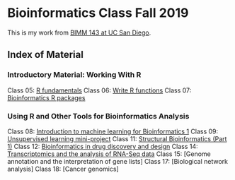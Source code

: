 # Bioinformatics Class Fall 2019

This is my work from [BIMM 143 at UC San Diego](https://bioboot.github.io/bimm143_F19/).

## Index of Material

### Introductory Material: Working With R

Class 05: [R fundamentals](https://github.com/yuw393/BIMM143/blob/master/class05/class05.md)
Class 06: [Write R functions](https://github.com/yuw393/BIMM143/blob/master/class06/class06.md)
Class 07: [Bioinformatics R packages](https://github.com/yuw393/BIMM143/blob/master/class07/class07.md)

### Using R and Other Tools for Bioinformatics Analysis

Class 08: [Introduction to machine learning for Bioinformatics 1](https://github.com/yuw393/BIMM143/blob/master/class08/class08.md)
Class 09: [Unsupervised learning mini-project](https://github.com/yuw393/BIMM143/blob/master/class09/class09.md)
Class 11: [Structural Bioinformatics (Part 1)](https://github.com/yuw393/BIMM143/blob/master/class11/class11.md)
Class 12: [Bioinformatics in drug discovery and design](https://github.com/yuw393/BIMM143/blob/master/class12/class12.md)
Class 14: [Transcriptomics and the analysis of RNA-Seq data](https://raw.githubusercontent.com/yuw393/BIMM143/master/class14/class14.md)
Class 15: [Genome annotation and the interpretation of gene lists]
Class 17: [Biological network analysis]
Class 18: [Cancer genomics]
